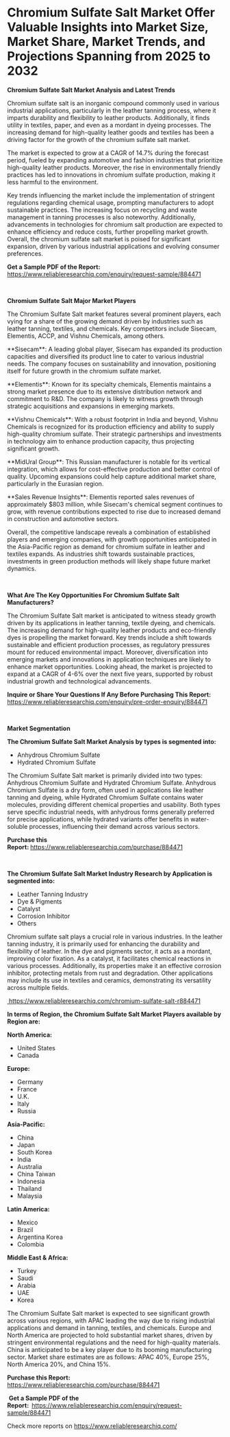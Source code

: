 <p><h1>Chromium Sulfate Salt Market Offer Valuable Insights into Market Size, Market Share, Market Trends, and Projections Spanning from 2025 to 2032</h1></p><p><strong>Chromium Sulfate Salt Market Analysis and Latest Trends</strong></p>
<p><p>Chromium sulfate salt is an inorganic compound commonly used in various industrial applications, particularly in the leather tanning process, where it imparts durability and flexibility to leather products. Additionally, it finds utility in textiles, paper, and even as a mordant in dyeing processes. The increasing demand for high-quality leather goods and textiles has been a driving factor for the growth of the chromium sulfate salt market.</p><p>The market is expected to grow at a CAGR of 14.7% during the forecast period, fueled by expanding automotive and fashion industries that prioritize high-quality leather products. Moreover, the rise in environmentally friendly practices has led to innovations in chromium sulfate production, making it less harmful to the environment.</p><p>Key trends influencing the market include the implementation of stringent regulations regarding chemical usage, prompting manufacturers to adopt sustainable practices. The increasing focus on recycling and waste management in tanning processes is also noteworthy. Additionally, advancements in technologies for chromium salt production are expected to enhance efficiency and reduce costs, further propelling market growth. Overall, the chromium sulfate salt market is poised for significant expansion, driven by various industrial applications and evolving consumer preferences.</p></p>
<p><strong>Get a Sample PDF of the Report:&nbsp;</strong> <a href="https://www.reliableresearchiq.com/enquiry/request-sample/884471?utm_campaign=2173&utm_medium=2&utm_source=Github&utm_content=ia&utm_term=01022025&utm_id=chromium-sulfate-salt">https://www.reliableresearchiq.com/enquiry/request-sample/884471</a></p>
<p>&nbsp;</p>
<p><strong>Chromium Sulfate Salt Major Market Players</strong></p>
<p><p>The Chromium Sulfate Salt market features several prominent players, each vying for a share of the growing demand driven by industries such as leather tanning, textiles, and chemicals. Key competitors include Sisecam, Elementis, ACCP, and Vishnu Chemicals, among others. </p><p>**Sisecam**: A leading global player, Sisecam has expanded its production capacities and diversified its product line to cater to various industrial needs. The company focuses on sustainability and innovation, positioning itself for future growth in the chromium sulfate market.</p><p>**Elementis**: Known for its specialty chemicals, Elementis maintains a strong market presence due to its extensive distribution network and commitment to R&D. The company is likely to witness growth through strategic acquisitions and expansions in emerging markets.</p><p>**Vishnu Chemicals**: With a robust footprint in India and beyond, Vishnu Chemicals is recognized for its production efficiency and ability to supply high-quality chromium sulfate. Their strategic partnerships and investments in technology aim to enhance production capacity, thus projecting significant growth.</p><p>**MidUral Group**: This Russian manufacturer is notable for its vertical integration, which allows for cost-effective production and better control of quality. Upcoming expansions could help capture additional market share, particularly in the Eurasian region.</p><p>**Sales Revenue Insights**: Elementis reported sales revenues of approximately $803 million, while Sisecam's chemical segment continues to grow, with revenue contributions expected to rise due to increased demand in construction and automotive sectors.</p><p>Overall, the competitive landscape reveals a combination of established players and emerging companies, with growth opportunities anticipated in the Asia-Pacific region as demand for chromium sulfate in leather and textiles expands. As industries shift towards sustainable practices, investments in green production methods will likely shape future market dynamics.</p></p>
<p>&nbsp;</p>
<p><strong>What Are The Key Opportunities For Chromium Sulfate Salt Manufacturers?</strong></p>
<p><p>The Chromium Sulfate Salt market is anticipated to witness steady growth driven by its applications in leather tanning, textile dyeing, and chemicals. The increasing demand for high-quality leather products and eco-friendly dyes is propelling the market forward. Key trends include a shift towards sustainable and efficient production processes, as regulatory pressures mount for reduced environmental impact. Moreover, diversification into emerging markets and innovations in application techniques are likely to enhance market opportunities. Looking ahead, the market is projected to expand at a CAGR of 4-6% over the next five years, supported by robust industrial growth and technological advancements.</p></p>
<p><strong>Inquire or Share Your Questions If Any Before Purchasing This Report:</strong> <a href="https://www.reliableresearchiq.com/enquiry/pre-order-enquiry/884471?utm_campaign=2173&utm_medium=2&utm_source=Github&utm_content=ia&utm_term=01022025&utm_id=chromium-sulfate-salt">https://www.reliableresearchiq.com/enquiry/pre-order-enquiry/884471</a></p>
<p>&nbsp;</p>
<p><strong>Market Segmentation</strong></p>
<p><strong>The Chromium Sulfate Salt Market Analysis by types is segmented into:</strong></p>
<p><ul><li>Anhydrous Chromium Sulfate</li><li>Hydrated Chromium Sulfate</li></ul></p>
<p><p>The Chromium Sulfate Salt market is primarily divided into two types: Anhydrous Chromium Sulfate and Hydrated Chromium Sulfate. Anhydrous Chromium Sulfate is a dry form, often used in applications like leather tanning and dyeing, while Hydrated Chromium Sulfate contains water molecules, providing different chemical properties and usability. Both types serve specific industrial needs, with anhydrous forms generally preferred for precise applications, while hydrated variants offer benefits in water-soluble processes, influencing their demand across various sectors.</p></p>
<p><strong>Purchase this Report:&nbsp;</strong><a href="https://www.reliableresearchiq.com/purchase/884471?utm_campaign=2173&utm_medium=2&utm_source=Github&utm_content=ia&utm_term=01022025&utm_id=chromium-sulfate-salt">https://www.reliableresearchiq.com/purchase/884471</a></p>
<p>&nbsp;</p>
<p><strong>The Chromium Sulfate Salt Market Industry Research by Application is segmented into:</strong></p>
<p><ul><li>Leather Tanning Industry</li><li>Dye & Pigments</li><li>Catalyst</li><li>Corrosion Inhibitor</li><li>Others</li></ul></p>
<p><p>Chromium sulfate salt plays a crucial role in various industries. In the leather tanning industry, it is primarily used for enhancing the durability and flexibility of leather. In the dye and pigments sector, it acts as a mordant, improving color fixation. As a catalyst, it facilitates chemical reactions in various processes. Additionally, its properties make it an effective corrosion inhibitor, protecting metals from rust and degradation. Other applications may include its use in textiles and ceramics, demonstrating its versatility across multiple fields.</p></p>
<p><a href="https://www.reliableresearchiq.com/chromium-sulfate-salt-r884471?utm_campaign=2173&utm_medium=2&utm_source=Github&utm_content=ia&utm_term=01022025&utm_id=chromium-sulfate-salt">&nbsp;https://www.reliableresearchiq.com/chromium-sulfate-salt-r884471</a></p>
<p><strong>In terms of Region, the Chromium Sulfate Salt Market Players available by Region are:</strong></p>
<p>
    <p> <strong> North America: </strong>
        <ul>
            <li>United States</li>
            <li>Canada</li>
        </ul>
        </p> 
    <p> <strong> Europe: </strong>
        <ul>
            <li>Germany</li>
            <li>France</li>
            <li>U.K.</li>
            <li>Italy</li>
            <li>Russia</li>
        </ul>
        </p> 
    <p> <strong> Asia-Pacific: </strong>
        <ul>
            <li>China</li>
            <li>Japan</li>
            <li>South Korea</li>
            <li>India</li>
            <li>Australia</li>
            <li>China Taiwan</li>
            <li>Indonesia</li>
            <li>Thailand</li>
            <li>Malaysia</li>
        </ul>
        </p> 
    <p> <strong> Latin America: </strong>
        <ul>
            <li>Mexico</li>
            <li>Brazil</li>
            <li>Argentina Korea</li>
            <li>Colombia</li>
        </ul>
        </p> 
    <p> <strong> Middle East & Africa: </strong>
        <ul>
            <li>Turkey</li>
            <li>Saudi</li>
            <li>Arabia</li>
            <li>UAE</li>
            <li>Korea</li>
        </ul>
    </p>
    </p>
<p><p>The Chromium Sulfate Salt market is expected to see significant growth across various regions, with APAC leading the way due to rising industrial applications and demand in tanning, textiles, and chemicals. Europe and North America are projected to hold substantial market shares, driven by stringent environmental regulations and the need for high-quality materials. China is anticipated to be a key player due to its booming manufacturing sector. Market share estimates are as follows: APAC 40%, Europe 25%, North America 20%, and China 15%.</p></p>
<p><strong>Purchase this Report: </strong><a href="https://www.reliableresearchiq.com/purchase/884471?utm_campaign=2173&utm_medium=2&utm_source=Github&utm_content=ia&utm_term=01022025&utm_id=chromium-sulfate-salt">https://www.reliableresearchiq.com/purchase/884471</a></p>
<p>&nbsp;<strong>Get a Sample PDF of the Report:&nbsp;&nbsp;</strong><a href="https://www.reliableresearchiq.com/enquiry/request-sample/884471?utm_campaign=2173&utm_medium=2&utm_source=Github&utm_content=ia&utm_term=01022025&utm_id=chromium-sulfate-salt">https://www.reliableresearchiq.com/enquiry/request-sample/884471</a></p>
<p><strong></strong></p>
<p>Check more reports on <a href="https://www.reliableresearchiq.com/?utm_campaign=2173&utm_medium=2&utm_source=Github&utm_content=ia&utm_term=01022025&utm_id=chromium-sulfate-salt">https://www.reliableresearchiq.com/</a></p>
